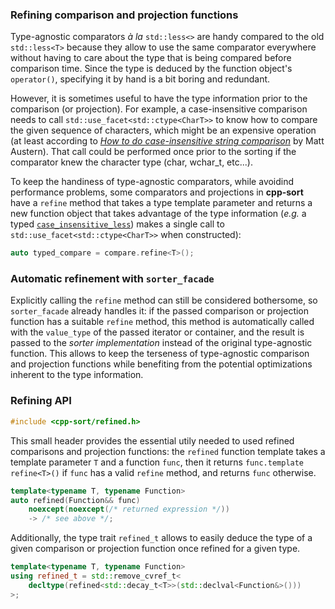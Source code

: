 ### Refining comparison and projection functions

Type-agnostic comparators *à la* `std::less<>` are handy compared to the old `std::less<T>` because they allow to use the same comparator everywhere without having to care about the type that is being compared before comparison time. Since the type is deduced by the function object's `operator()`, specifying it by hand is a bit boring and redundant.

However, it is sometimes useful to have the type information prior to the comparison (or projection). For example, a case-insensitive comparison needs to call `std::use_facet<std::ctype<CharT>>` to know how to compare the given sequence of characters, which might be an expensive operation (at least according to [*How to do case-insensitive string comparison*][case-insensitive-strcmp] by Matt Austern). That call could be performed once prior to the sorting if the comparator knew the character type (char, wchar_t, etc...).

To keep the handiness of type-agnostic comparators, while avoidind performance problems, some comparators and projections in **cpp-sort** have a `refine` method that takes a type template parameter and returns a new function object that takes advantage of the type information (*e.g.* a typed [`case_insensitive_less`][case-insensitive-less]) makes a single call to `std::use_facet<std::ctype<CharT>>` when constructed):

```cpp
auto typed_compare = compare.refine<T>();
```

### Automatic refinement with `sorter_facade`

Explicitly calling the `refine` method can still be considered bothersome, so `sorter_facade` already handles it: if the passed comparison or projection function has a suitable `refine` method, this method is automatically called with the `value_type` of the passed iterator or container, and the result is passed to the *sorter implementation* instead of the original type-agnostic function. This allows to keep the terseness of type-agnostic comparison and projection functions while benefiting from the potential optimizations inherent to the type information.

### Refining API

```cpp
#include <cpp-sort/refined.h>
```

This small header provides the essential utily needed to used refined comparisons and projection functions: the `refined` function template takes a template parameter `T` and a function `func`, then it returns `func.template refine<T>()` if `func` has a valid `refine` method, and returns `func` otherwise.

```cpp
template<typename T, typename Function>
auto refined(Function&& func)
    noexcept(noexcept(/* returned expression */))
    -> /* see above */;
```

Additionally, the type trait `refined_t` allows to easily deduce the type of a given comparison or projection function once refined for a given type.

```cpp
template<typename T, typename Function>
using refined_t = std::remove_cvref_t<
    decltype(refined<std::decay_t<T>>(std::declval<Function&>()))
>;
```


  [case-insensitive-less]: https://github.com/Morwenn/cpp-sort/wiki/Comparators#case-insensitive-comparator
  [case-insensitive-strcmp]: http://lafstern.org/matt/col2_new.pdf